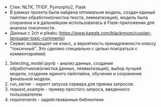 - Стек: NLTK, TFIDF, Pymorphy2, Flask
- В рамках проекта была найдена оптимальня модель, создан единый пайплан обработки(очистка текста, лемматизация), модель была сохранена и в дальнейшем использовалась в Flask-приложении для анализа токсичности.
- Данные с 2ch и pikabu (https://www.kaggle.com/blackmoon/russian-language-toxic-comments)
- Сервис возвращает не класс, а вероятность принадлежности классу "токсичный". Это сделано специально с целью поиграться с комментариями)


1. Selecting_model.ipynb - анализ данных, создание обработчиков(очистка данных, лемматизация), выбор лучшей модели, создание единого пайплайна, обучение и сохранение финальной модели.
2. run_server - скрипт запуска сервера для приема запросов.
3. request_example - пример простого запроса, введенного пользователем
4. requirements - задействованные библиотеки
